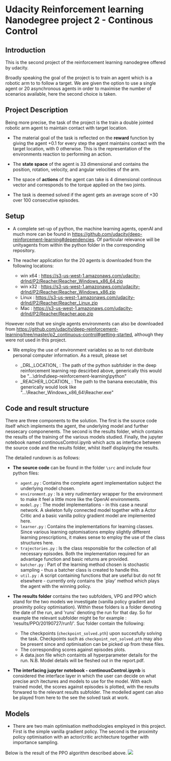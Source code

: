 # Udacity Reinforcement learning Nanodegree project 2 - Continous Control

## Introduction
This is the second project of the reinforcement learning nanodegree offered by udacity.

Broadly speaking the goal of the project is to train an agent which is a robotic arm to to follow a target. We are given the option to use a single agent or 20 asynchronous agents in order to maximise the number of scenarios available, here the second choice is taken.


## Project Description
Being more precise, the task of the project is the train a double jointed robotic arm agent to maintain contact with target location.

* The material goal of the task is reflected on the **reward** function by giving the agent +0.1 for every step the agent maintains contact with the target location, with 0 otherwise. This is the representation of the environments reaction to performing an action.

* The **state space** of the agent is 33 dimensional and contains the position, rotation, velocity, and angular velocities of the arm.

* The space of **actions** of the agent can take is 4 dimensional continous vector and corresponds to the torque applied on the two joints.

* The task is deemed solved if the agent gets an average score of +30 over 100 consecutive episodes.

## Setup
* A complete set-up of python, the machine learning agents, openAI and much more can be found in https://github.com/udacity/deep-reinforcement-learning#dependencies. Of particular relevance will be unityagents from within the python folder in the corresponding repository.

* The reacher application for the 20 agents is downloaded from the following locations:
    * win x64 : https://s3-us-west-1.amazonaws.com/udacity-drlnd/P2/Reacher/Reacher_Windows_x86_64.zip
    * win x32 : https://s3-us-west-1.amazonaws.com/udacity-drlnd/P2/Reacher/Reacher_Windows_x86.zip
    * Linux : https://s3-us-west-1.amazonaws.com/udacity-drlnd/P2/Reacher/Reacher_Linux.zip
    * Mac : https://s3-us-west-1.amazonaws.com/udacity-drlnd/P2/Reacher/Reacher.app.zip

However note that we single agents environments can also be downloaded from https://github.com/udacity/deep-reinforcement-learning/tree/master/p2_continuous-control#getting-started, although they were not used in this project.

* We employ the use of environment variables so as to not distribute personal computer information. As a result, please set 

    * \_DRL_LOCATION_ : The path of the python subfolder in the deep reinforcement learning rep descirbed above, generically this would be "...\drlnd\deep-reinforcement-learning\python"
    * \_REACHER_LOCATION_ : The path to the banana executable, this generically would look like "...\Reacher_Windows_x86_64\Reacher.exe"

## Code and result structure
There are three components to the solution. The first is the source code itself which implements the agent, the underlying model and further nessecary componenents. The second is the results folder, which contains the results of the training of the various models studied. Finally, the jupyter notebook named continousControl.ipynb which acts as interface between the source code and the results folder, whilst itself displaying the results.

The detailed rundown is as follows:
* **The source code** can be found in the folder `\src` and include four python files:
    * `agent.py` : Contains the complete agent implementation subject the underlying model chosen.
    * `environment.py` : Is a very rudimentary wrapper for the environment to make it feel a little more like the OpenAI environments.
    * `model.py` :  The model implementations - in this case a neural network. A skeleton fully connected model together with a Actor Critic and a basic vanilla policy gradient model are implemented here.
    * `learner.py` : Contains the implementations for learning classes. Since various learning optomisations employ slightly different learning prescriptions, it makes sense to employ the use of the class structures here.
    * `trajectories.py` : Is the class responsible for the collection of all necessary episodes. Both the implementation required for an advantage function and basic returns are provided.
    * `batcher.py` : Part of the learning method chosen is stochastic sampling - thus a batcher class is created to handle this.
    * `util.py` : A script containing functions that are useful but do not fit elsewhere - currently only contains the `play' method which plays the agent with the winning policy.    

* **The results folder** contains the two subfolders, VPG and PPO which stand for the two models we investigate (vanilla policy gradient and proximity policy optimisation). Within these folders is a folder denoting the date of the run, and 'runs' denoting the run for that day. So for example the relevant subfolder might be for example : 'results/PPO/20190727/run1/'. Suc folder contain the following:

    * The checkpoints (`checkpoint_solved.pth`) upon succesfully solving the task. Checkpoints such as `checkpoint_not_solved.pth` may also be present since and optimisation can be picked up from these files.
    * The corresponding scores against episodes plots.
    * A data.json file which containts all hyperparameter details for the run.
N.B. Model details will be fleshed out in the report.pdf.

* **The interfacing jupyter notebook - continousControl.ipynb** is considered the interface layer in which the user can decide on what precise arch
itectures and models to use for the model. With each trained model, the scores against episodes is plotted, with the results forwared to the relevant results subfolder. The modelled agent can also be played from here to the see the solved task at work. 



## Models
* There are two main optimisation methodologies employed in this project. First is the simple vanilla gradient policy. The second is the proximity policy optimisation with an actor/critic architecture together with importance sampling.

Below is the result of the PPO algorithm described above.
![](play.gif)
